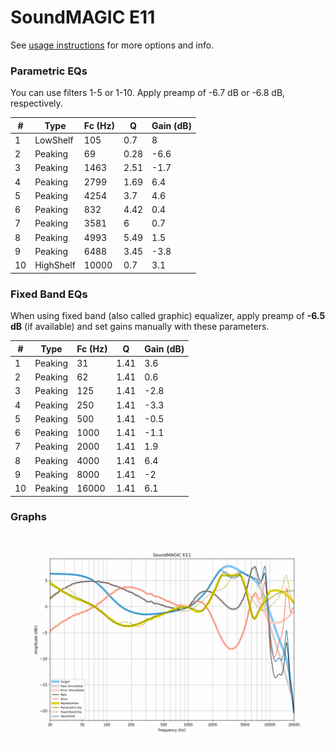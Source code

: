 # SoundMAGIC E11
See [usage instructions](https://github.com/jaakkopasanen/AutoEq#usage) for more options and info.

### Parametric EQs
You can use filters 1-5 or 1-10. Apply preamp of -6.7 dB or -6.8 dB, respectively.

|   # | Type      |   Fc (Hz) |    Q |   Gain (dB) |
|-----|-----------|-----------|------|-------------|
|   1 | LowShelf  |       105 | 0.7  |         8   |
|   2 | Peaking   |        69 | 0.28 |        -6.6 |
|   3 | Peaking   |      1463 | 2.51 |        -1.7 |
|   4 | Peaking   |      2799 | 1.69 |         6.4 |
|   5 | Peaking   |      4254 | 3.7  |         4.6 |
|   6 | Peaking   |       832 | 4.42 |         0.4 |
|   7 | Peaking   |      3581 | 6    |         0.7 |
|   8 | Peaking   |      4993 | 5.49 |         1.5 |
|   9 | Peaking   |      6488 | 3.45 |        -3.8 |
|  10 | HighShelf |     10000 | 0.7  |         3.1 |

### Fixed Band EQs
When using fixed band (also called graphic) equalizer, apply preamp of **-6.5 dB** (if available) and set gains manually with these parameters.

|   # | Type    |   Fc (Hz) |    Q |   Gain (dB) |
|-----|---------|-----------|------|-------------|
|   1 | Peaking |        31 | 1.41 |         3.6 |
|   2 | Peaking |        62 | 1.41 |         0.6 |
|   3 | Peaking |       125 | 1.41 |        -2.8 |
|   4 | Peaking |       250 | 1.41 |        -3.3 |
|   5 | Peaking |       500 | 1.41 |        -0.5 |
|   6 | Peaking |      1000 | 1.41 |        -1.1 |
|   7 | Peaking |      2000 | 1.41 |         1.9 |
|   8 | Peaking |      4000 | 1.41 |         6.4 |
|   9 | Peaking |      8000 | 1.41 |        -2   |
|  10 | Peaking |     16000 | 1.41 |         6.1 |

### Graphs
![](./SoundMAGIC%20E11.png)
